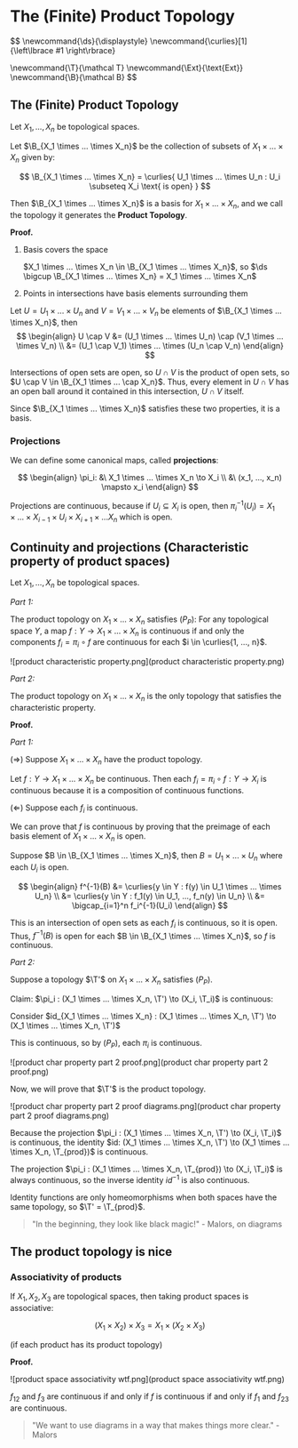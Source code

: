 # The (Finite) Product Topology

$$
\newcommand{\ds}{\displaystyle}
\newcommand{\curlies}[1]{\left\lbrace #1 \right\rbrace}

\newcommand{\T}{\mathcal T}
\newcommand{\Ext}{\text{Ext}}
\newcommand{\B}{\mathcal B}
$$

## The (Finite) Product Topology

Let $X_1, ..., X_n$ be topological spaces.

Let $\B_{X_1 \times ... \times X_n}$ be the collection of subsets of $X_1 \times ... \times X_n$ given by:

$$
\B_{X_1 \times ... \times X_n} = \curlies{ U_1 \times ... \times U_n : U_i \subseteq X_i \text{ is open} }
$$

Then $\B_{X_1 \times ... \times X_n}$ is a basis for $X_1 \times ... \times X_n$, and we call the topology it generates the **Product Topology**.

**Proof.**

1. Basis covers the space

   $X_1 \times ... \times X_n \in \B_{X_1 \times ... \times X_n}$, so $\ds \bigcup \B_{X_1 \times ... \times X_n} = X_1 \times ... \times X_n$

2. Points in intersections have basis elements surrounding them

Let $U = U_1 \times ... \times U_n$ and $V = V_1 \times ... \times V_n$ be elements of $\B_{X_1 \times ... \times X_n}$, then
$$
\begin{align}
U \cap V &= (U_1 \times ... \times U_n) \cap (V_1 \times ... \times V_n) \\
&= (U_1 \cap V_1) \times ... \times (U_n \cap V_n)
\end{align}
$$

Intersections of open sets are open, so $U \cap V$ is the product of open sets, so $U \cap V \in \B_{X_1 \times ... \cap X_n}$. Thus, every element in $U \cap V$ has an open ball around it contained in this intersection, $U \cap V$ itself.

Since $\B_{X_1 \times ... \times X_n}$ satisfies these two properties, it is a basis.

### Projections

We can define some canonical maps, called **projections**:

$$
\begin{align}
\pi_i: &\ X_1 \times ... \times X_n \to X_i \\
&\ (x_1, ..., x_n) \mapsto x_i
\end{align}
$$

Projections are continuous, because if $U_i \subseteq X_i$ is open, then $\pi_i^{-1}(U_i) = X_1 \times ... \times X_{i-1} \times U_i \times X_{i+1} \times ... X_n$ which is open.

## Continuity and projections (Characteristic property of product spaces)

Let $X_1, ..., X_n$ be topological spaces.

*Part 1:*

The product topology on $X_1 \times ... \times X_n$ satisfies $(P_P)$: For any topological space $Y$, a map $f: Y \to X_1 \times ... \times X_n$ is continuous if and only the components $f_i = \pi_i \circ f$ are continuous for each $i \in \curlies{1, ..., n}$.

![product characteristic property.png](product characteristic property.png)

*Part 2:*

The product topology on $X_1 \times ... \times X_n$ is the only topology that satisfies the characteristic property.

**Proof.**

*Part 1:*

($\Rightarrow$) Suppose $X_1 \times ... \times X_n$ have the product topology.

Let $f: Y \to X_1 \times ... \times X_n$ be continuous. Then each $f_i = \pi_i \circ f : Y \to X_i$ is continuous because it is a composition of continuous functions.

($\Leftarrow$) Suppose each $f_i$ is continuous.

We can prove that $f$ is continuous by proving that the preimage of each basis element of $X_1 \times ... \times X_n$ is open.

Suppose $B \in \B_{X_1 \times ... \times X_n}$, then $B = U_1 \times ... \times U_n$ where each $U_i$ is open.

$$
\begin{align}
f^{-1}(B) &= \curlies{y \in Y : f(y) \in U_1 \times ... \times U_n} \\
&= \curlies{y \in Y : f_1(y) \in U_1, ..., f_n(y) \in U_n} \\
&= \bigcap_{i=1}^n f_i^{-1}(U_i)
\end{align}
$$

This is an intersection of open sets as each $f_i$ is continuous, so it is open. Thus, $f^{-1}(B)$ is open for each $B \in \B_{X_1 \times ... \times X_n}$, so $f$ is continuous.

*Part 2:*

Suppose a topology $\T'$ on $X_1 \times ... \times X_n$ satisfies $(P_P)$.

Claim: $\pi_i : (X_1 \times ... \times X_n, \T') \to (X_i, \T_i)$ is continuous:

Consider $id_{X_1 \times ... \times X_n} : (X_1 \times ... \times X_n, \T') \to (X_1 \times ... \times X_n, \T')$

This is continuous, so by $(P_P)$, each $\pi_i$ is continuous.

![product char property part 2 proof.png](product char property part 2 proof.png)

Now, we will prove that $\T'$ is the product topology.

![product char property part 2 proof diagrams.png](product char property part 2 proof diagrams.png)

Because the projection $\pi_i : (X_1 \times ... \times X_n, \T') \to (X_i, \T_i)$ is continuous, the identity $id: (X_1 \times ... \times X_n, \T') \to (X_1 \times ... \times X_n, \T_{prod})$ is continuous.

The projection $\pi_i : (X_1 \times ... \times X_n, \T_{prod}) \to (X_i, \T_i)$ is always continuous, so the inverse identity $id^{-1}$ is also continuous.

Identity functions are only homeomorphisms when both spaces have the same topology, so $\T' = \T_{prod}$.

> "In the beginning, they look like black magic!" - Malors, on diagrams

## The product topology is nice

### Associativity of products

If $X_1, X_2, X_3$ are topological spaces, then taking product spaces is associative:

$$
(X_1 \times X_2) \times X_3 = X_1 \times (X_2 \times X_3)
$$

(if each product has its product topology)

**Proof.**

![product space associativity wtf.png](product space associativity wtf.png)

$f_{12}$ and $f_3$ are continuous if and only if $f$ is continuous if and only if $f_1$ and $f_{23}$ are continuous.

> "We want to use diagrams in a way that makes things more clear." - Malors
